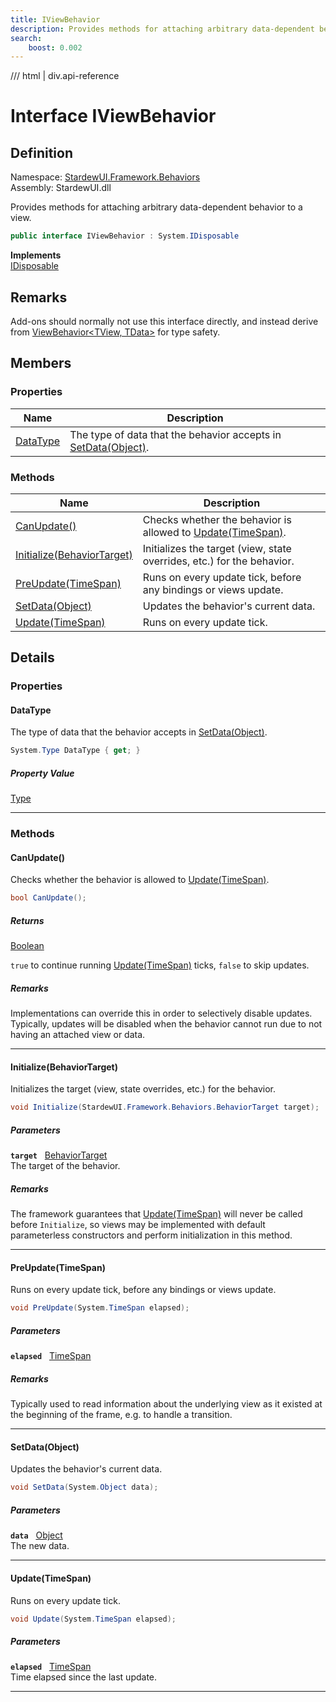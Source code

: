 ```yaml
---
title: IViewBehavior
description: Provides methods for attaching arbitrary data-dependent behavior to a view.
search:
    boost: 0.002
---
```


<link rel="stylesheet" href="/StardewUI/stylesheets/reference.css" />

/// html | div.api-reference

# Interface IViewBehavior

## Definition

<div class="api-definition" markdown>

Namespace: [StardewUI.Framework.Behaviors](index.md)  
Assembly: StardewUI.dll  

</div>

Provides methods for attaching arbitrary data-dependent behavior to a view.

```cs
public interface IViewBehavior : System.IDisposable
```

**Implements**  
[IDisposable](https://learn.microsoft.com/en-us/dotnet/api/system.idisposable)

## Remarks

Add-ons should normally not use this interface directly, and instead derive from [ViewBehavior&lt;TView, TData&gt;](viewbehavior-2.md) for type safety.

## Members

### Properties

 | Name | Description |
| --- | --- |
| [DataType](#datatype) | The type of data that the behavior accepts in [SetData(Object)](iviewbehavior.md#setdataobject). | 

### Methods

 | Name | Description |
| --- | --- |
| [CanUpdate()](#canupdate) | Checks whether the behavior is allowed to [Update(TimeSpan)](iviewbehavior.md#updatetimespan). | 
| [Initialize(BehaviorTarget)](#initializebehaviortarget) | Initializes the target (view, state overrides, etc.) for the behavior. | 
| [PreUpdate(TimeSpan)](#preupdatetimespan) | Runs on every update tick, before any bindings or views update. | 
| [SetData(Object)](#setdataobject) | Updates the behavior's current data. | 
| [Update(TimeSpan)](#updatetimespan) | Runs on every update tick. | 

## Details

### Properties

#### DataType

The type of data that the behavior accepts in [SetData(Object)](iviewbehavior.md#setdataobject).

```cs
System.Type DataType { get; }
```

##### Property Value

[Type](https://learn.microsoft.com/en-us/dotnet/api/system.type)

-----

### Methods

#### CanUpdate()

Checks whether the behavior is allowed to [Update(TimeSpan)](iviewbehavior.md#updatetimespan).

```cs
bool CanUpdate();
```

##### Returns

[Boolean](https://learn.microsoft.com/en-us/dotnet/api/system.boolean)

  `true` to continue running [Update(TimeSpan)](iviewbehavior.md#updatetimespan) ticks, `false` to skip updates.

##### Remarks

Implementations can override this in order to selectively disable updates. Typically, updates will be disabled when the behavior cannot run due to not having an attached view or data.

-----

#### Initialize(BehaviorTarget)

Initializes the target (view, state overrides, etc.) for the behavior.

```cs
void Initialize(StardewUI.Framework.Behaviors.BehaviorTarget target);
```

##### Parameters

**`target`** &nbsp; [BehaviorTarget](behaviortarget.md)  
The target of the behavior.

##### Remarks

The framework guarantees that [Update(TimeSpan)](iviewbehavior.md#updatetimespan) will never be called before `Initialize`, so views may be implemented with default parameterless constructors and perform initialization in this method.

-----

#### PreUpdate(TimeSpan)

Runs on every update tick, before any bindings or views update.

```cs
void PreUpdate(System.TimeSpan elapsed);
```

##### Parameters

**`elapsed`** &nbsp; [TimeSpan](https://learn.microsoft.com/en-us/dotnet/api/system.timespan)

##### Remarks

Typically used to read information about the underlying view as it existed at the beginning of the frame, e.g. to handle a transition.

-----

#### SetData(Object)

Updates the behavior's current data.

```cs
void SetData(System.Object data);
```

##### Parameters

**`data`** &nbsp; [Object](https://learn.microsoft.com/en-us/dotnet/api/system.object)  
The new data.

-----

#### Update(TimeSpan)

Runs on every update tick.

```cs
void Update(System.TimeSpan elapsed);
```

##### Parameters

**`elapsed`** &nbsp; [TimeSpan](https://learn.microsoft.com/en-us/dotnet/api/system.timespan)  
Time elapsed since the last update.

-----

